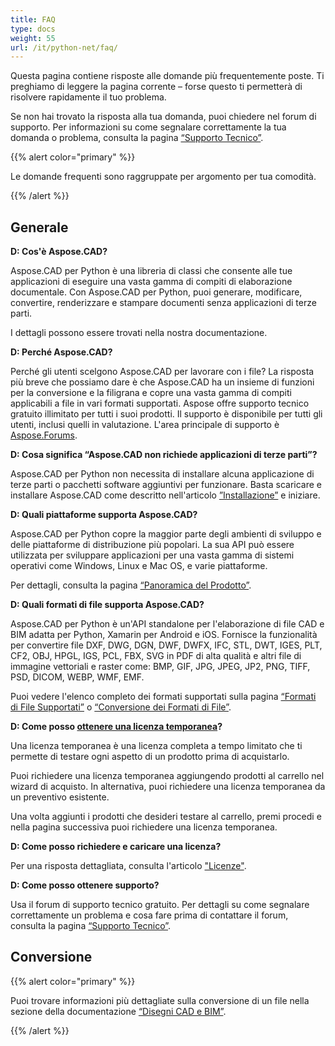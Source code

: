 ```yaml
---
title: FAQ
type: docs
weight: 55
url: /it/python-net/faq/
---
```


Questa pagina contiene risposte alle domande più frequentemente poste. Ti preghiamo di leggere la pagina corrente – forse questo ti permetterà di risolvere rapidamente il tuo problema.

Se non hai trovato la risposta alla tua domanda, puoi chiedere nel forum di supporto. Per informazioni su come segnalare correttamente la tua domanda o problema, consulta la pagina [“Supporto Tecnico”](/it/cad/python-net/technical-support).

{{% alert color="primary" %}} 

Le domande frequenti sono raggruppate per argomento per tua comodità.

{{% /alert %}}

## **Generale**
**D: Cos'è Aspose.CAD?**

Aspose.CAD per Python è una libreria di classi che consente alle tue applicazioni di eseguire una vasta gamma di compiti di elaborazione documentale. Con Aspose.CAD per Python, puoi generare, modificare, convertire, renderizzare e stampare documenti senza applicazioni di terze parti.

I dettagli possono essere trovati nella nostra documentazione.

**D: Perché Aspose.CAD?**

Perché gli utenti scelgono Aspose.CAD per lavorare con i file?
La risposta più breve che possiamo dare è che Aspose.CAD ha un insieme di funzioni per la conversione e la filigrana e copre una vasta gamma di compiti applicabili a file in vari formati supportati.
Aspose offre supporto tecnico gratuito illimitato per tutti i suoi prodotti.
Il supporto è disponibile per tutti gli utenti, inclusi quelli in valutazione. L'area principale di supporto è [Aspose.Forums](https://forum.aspose.com/c/cad/19).

**D: Cosa significa “Aspose.CAD non richiede applicazioni di terze parti”?**

Aspose.CAD per Python non necessita di installare alcuna applicazione di terze parti o pacchetti software aggiuntivi per funzionare. Basta scaricare e installare Aspose.CAD come descritto nell'articolo [”Installazione”](/it/cad/python-net/installation/) e iniziare.

**D: Quali piattaforme supporta Aspose.CAD?**

Aspose.CAD per Python copre la maggior parte degli ambienti di sviluppo e delle piattaforme di distribuzione più popolari. La sua API può essere utilizzata per sviluppare applicazioni per una vasta gamma di sistemi operativi come Windows, Linux e Mac OS, e varie piattaforme.

Per dettagli, consulta la pagina [“Panoramica del Prodotto”](/it/cad/python-net/product-overview/).

**D: Quali formati di file supporta Aspose.CAD?**

Aspose.CAD per Python è un'API standalone per l'elaborazione di file CAD e BIM adatta per Python, Xamarin per Android e iOS. 
Fornisce la funzionalità per convertire file DXF, DWG, DGN, DWF, DWFX, IFC, STL, DWT, IGES, PLT, CF2, OBJ, HPGL, IGS, PCL, FBX, SVG in PDF di alta qualità e altri file di immagine vettoriali e raster come: BMP, GIF, JPG, JPEG, JP2, PNG, TIFF, PSD, DICOM, WEBP, WMF, EMF. 

Puoi vedere l'elenco completo dei formati supportati sulla pagina [“Formati di File Supportati”](/it/cad/python-net/supported-file-formats/) o [“Conversione dei Formati di File”](/it/cad/python-net/converting-file-formats/).

**D: Come posso [ottenere una licenza temporanea](https://purchase.aspose.com/temporary-license/)?**

Una licenza temporanea è una licenza completa a tempo limitato che ti permette di testare ogni aspetto di un prodotto prima di acquistarlo.

Puoi richiedere una licenza temporanea aggiungendo prodotti al carrello nel wizard di acquisto. In alternativa, puoi richiedere una licenza temporanea da un preventivo esistente.

Una volta aggiunti i prodotti che desideri testare al carrello, premi procedi e nella pagina successiva puoi richiedere una licenza temporanea.

**D: Come posso richiedere e caricare una licenza?**

Per una risposta dettagliata, consulta l'articolo ["Licenze"](/it/cad/python-net/licensing/).

**D: Come posso ottenere supporto?**

Usa il forum di supporto tecnico gratuito. Per dettagli su come segnalare correttamente un problema e cosa fare prima di contattare il forum, consulta la pagina [“Supporto Tecnico”](/it/cad/python-net/technical-support).

## **Conversione**

{{% alert color="primary" %}} 

Puoi trovare informazioni più dettagliate sulla conversione di un file nella sezione della documentazione [“Disegni CAD e BIM”](/it/cad/python-net/cad-and-bim-drawings/).

{{% /alert %}}
